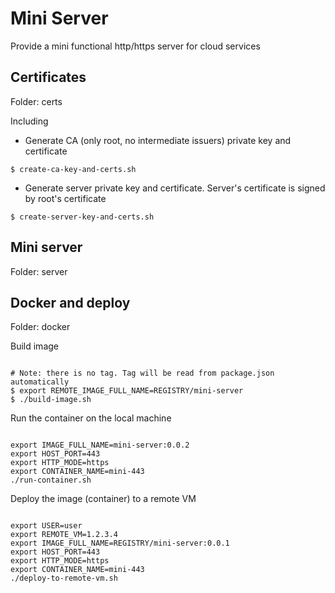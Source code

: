 # Mini Server

Provide a mini functional http/https server for cloud services

## Certificates

Folder: certs

Including
- Generate CA (only root, no intermediate issuers) private key and certificate

```
$ create-ca-key-and-certs.sh
```

- Generate server private key and certificate. Server's certificate is signed by root's certificate

```
$ create-server-key-and-certs.sh
```

## Mini server

Folder: server


## Docker and deploy

Folder: docker

Build image

```

# Note: there is no tag. Tag will be read from package.json automatically
$ export REMOTE_IMAGE_FULL_NAME=REGISTRY/mini-server
$ ./build-image.sh

```

Run the container on the local machine

```

export IMAGE_FULL_NAME=mini-server:0.0.2
export HOST_PORT=443
export HTTP_MODE=https
export CONTAINER_NAME=mini-443
./run-container.sh

```

Deploy the image (container) to a remote VM

```

export USER=user
export REMOTE_VM=1.2.3.4
export IMAGE_FULL_NAME=REGISTRY/mini-server:0.0.1
export HOST_PORT=443
export HTTP_MODE=https
export CONTAINER_NAME=mini-443
./deploy-to-remote-vm.sh

```

